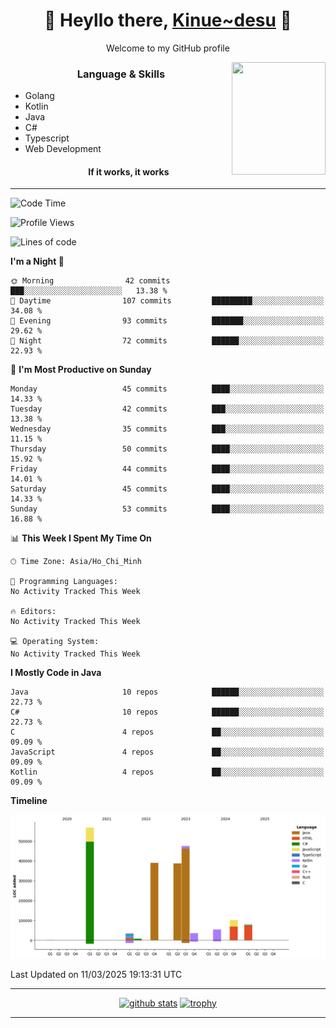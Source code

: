 <h1 align="center"> 🌸 Heyllo there, <a href="https://github.com/Kinue72">Kinue~desu</a> 🌸 </h1>
<p align="center"> Welcome to my GitHub profile </p>
<img align="right" src="https://i.imgur.com/yjwWPiL.png" width="150" height="180">

<h3 align="center"> Language & Skills </h3>

- Golang
- Kotlin
- Java
- C#
- Typescript
- Web Development
  <h4 align="center">If it works, it works</h4>
<hr>

<!--START_SECTION:waka-->
![Code Time](http://img.shields.io/badge/Code%20Time-16%20hrs%2021%20mins-blue)

![Profile Views](http://img.shields.io/badge/Profile%20Views-3-blue)

![Lines of code](https://img.shields.io/badge/From%20Hello%20World%20I%27ve%20Written-2.1%20million%20lines%20of%20code-blue)

**I'm a Night 🦉** 

```text
🌞 Morning                42 commits          ███░░░░░░░░░░░░░░░░░░░░░░   13.38 % 
🌆 Daytime                107 commits         █████████░░░░░░░░░░░░░░░░   34.08 % 
🌃 Evening                93 commits          ███████░░░░░░░░░░░░░░░░░░   29.62 % 
🌙 Night                  72 commits          ██████░░░░░░░░░░░░░░░░░░░   22.93 % 
```
📅 **I'm Most Productive on Sunday** 

```text
Monday                   45 commits          ████░░░░░░░░░░░░░░░░░░░░░   14.33 % 
Tuesday                  42 commits          ███░░░░░░░░░░░░░░░░░░░░░░   13.38 % 
Wednesday                35 commits          ███░░░░░░░░░░░░░░░░░░░░░░   11.15 % 
Thursday                 50 commits          ████░░░░░░░░░░░░░░░░░░░░░   15.92 % 
Friday                   44 commits          ████░░░░░░░░░░░░░░░░░░░░░   14.01 % 
Saturday                 45 commits          ████░░░░░░░░░░░░░░░░░░░░░   14.33 % 
Sunday                   53 commits          ████░░░░░░░░░░░░░░░░░░░░░   16.88 % 
```


📊 **This Week I Spent My Time On** 

```text
🕑︎ Time Zone: Asia/Ho_Chi_Minh

💬 Programming Languages: 
No Activity Tracked This Week

🔥 Editors: 
No Activity Tracked This Week

💻 Operating System: 
No Activity Tracked This Week
```

**I Mostly Code in Java** 

```text
Java                     10 repos            ██████░░░░░░░░░░░░░░░░░░░   22.73 % 
C#                       10 repos            ██████░░░░░░░░░░░░░░░░░░░   22.73 % 
C                        4 repos             ██░░░░░░░░░░░░░░░░░░░░░░░   09.09 % 
JavaScript               4 repos             ██░░░░░░░░░░░░░░░░░░░░░░░   09.09 % 
Kotlin                   4 repos             ██░░░░░░░░░░░░░░░░░░░░░░░   09.09 % 
```



**Timeline**

![Lines of Code chart](https://raw.githubusercontent.com/Kinue72/Kinue72/main/assets/bar_graph.png)


 Last Updated on 11/03/2025 19:13:31 UTC
<!--END_SECTION:waka-->

<hr>

<p align="center">
  <a href="https://github.com/anuraghazra/github-readme-stats"><img src="https://github-readme-stats.vercel.app/api?username=Kinue72&show_icons=true&include_all_commits=true&theme=nord" alt="github stats"></a>
  <a href="https://github.com/ryo-ma/github-profile-trophy"><img src="https://github-profile-trophy.vercel.app/?username=Kinue72&theme=nord" alt="trophy"></a>
</p>

<hr>
